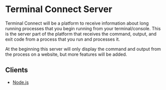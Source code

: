 Terminal Connect Server
========

Terminal Connect will be a platform to receive information about long running processes that you begin running from your terminal/console.  This is the server part of the platform that receives the command, output, and exit code from a process that you run and processes it.

At the beginning this server will only display the command and output from the process on a website, but more features will be added.

## Clients

* [Node.js](https://github.com/imamathwiz/terminal-connect-client)
